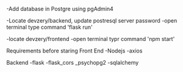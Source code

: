 -Add database in Postgre using pgAdmin4

-Locate devzery/backend, update postresql server password 
   -open terminal type command 'flask run'

-locate devzery/frontend 
   -open terminal typr command 'npm start'

Requirements before staring
Front End
-Nodejs
-axios

Backend
-flask
-flask_cors
_psychopg2
-sqlalchemy
